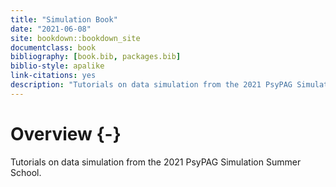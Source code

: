 ```yaml
--- 
title: "Simulation Book"
date: "2021-06-08"
site: bookdown::bookdown_site
documentclass: book
bibliography: [book.bib, packages.bib]
biblio-style: apalike
link-citations: yes
description: "Tutorials on data simulation from the 2021 PsyPAG Simulation Summer School."
---
```






# Overview {-}

Tutorials on data simulation from the 2021 PsyPAG Simulation Summer School.

